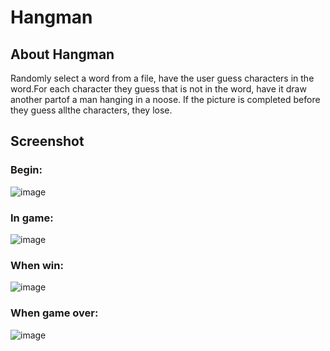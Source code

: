 # Hangman
## About Hangman
Randomly select a word from a file, have the user guess characters in the word.For each character they guess that is not in the word, have it draw another partof a man hanging in a noose.  If the picture is completed before they guess allthe characters, they lose.

## Screenshot

### Begin:
![image](http://i.imgur.com/6joWnSo.png)

### In game:

![image](http://i.imgur.com/OLLSvDP.png)

### When win:
![image](http://i.imgur.com/GA7VCSK.png)

### When game over:
![image](http://i.imgur.com/owBFlFQ.png)

